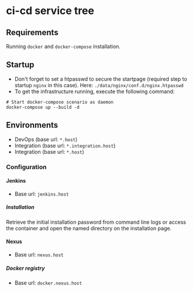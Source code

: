 # ci-cd service tree

## Requirements
Running `docker` and  `docker-compose` installation.

## Startup
- Don't forget to set a htpasswd to secure the startpage (required step to startup
`nginx` in this case). Here: `./data/nginx/conf.d/nginx.htpasswd`
- To get the infrastructure running, execute the following 
command:
```
# Start docker-compose scenario as daemon
docker-compose up --build -d
```

## Environments
- DevOps (base url: `*.host`)
- Integration (base url: `*.integration.host`)
- Integration (base url: `*.host`)

### Configuration
#### Jenkins
- Base url: `jenkins.host`

##### Installation
Retrieve the initial installation password from
command line logs or access the container and open 
the named directory on the installation page.

#### Nexus
- Base url: `nexus.host`

##### Docker registry
- Base url: `docker.nexus.host`